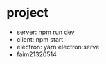 # project

- server: npm run dev
- client: npm start
- electron: yarn electron:serve
- faim21320514
